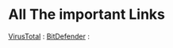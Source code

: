 # All The important Links 

[VirusTotal](https://www.virustotal.com/gui/home/upload) :
[BitDefender](https://www.bitdefender.com/) :
